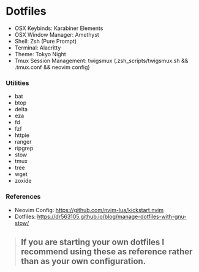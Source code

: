 # Dotfiles
- OSX Keybinds: Karabiner Elements
- OSX Window Manager: Amethyst
- Shell: Zsh (Pure Prompt)
- Terminal: Alacritty
- Theme: Tokyo Night
- Tmux Session Management: twigsmux (.zsh_scripts/twigsmux.sh && .tmux.conf && neovim config)

### Utilities
- bat
- btop
- delta
- eza
- fd
- fzf
- httpie
- ranger
- ripgrep
- stow
- tmux
- tree
- wget
- zoxide

### References
- Neovim Config: https://github.com/nvim-lua/kickstart.nvim
- Dotfiles: https://dr563105.github.io/blog/manage-dotfiles-with-gnu-stow/

> ## If you are starting your own dotfiles I recommend using these as reference rather than as your own configuration.
